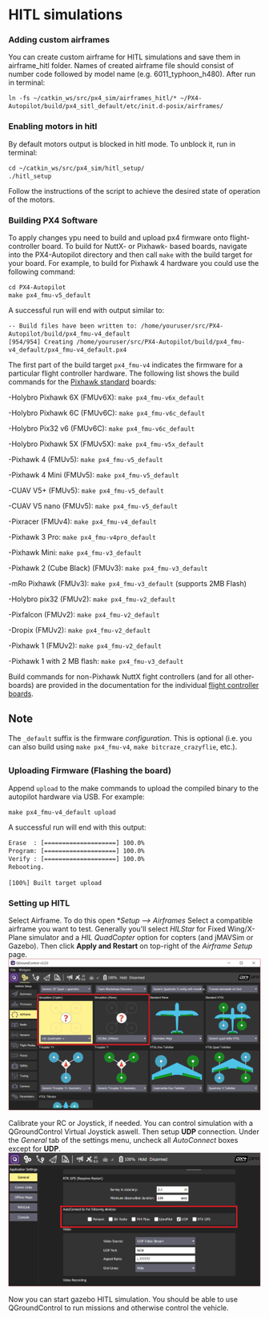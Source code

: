 # HITL simulations

### Adding custom airframes
You can create custom airframe for HITL simulations and save them in airframe_hitl folder. Names of created airframe file should consist of number code followed by model name (e.g. 6011_typhoon_h480). After run in terminal: 

```
ln -fs ~/catkin_ws/src/px4_sim/airframes_hitl/* ~/PX4-Autopilot/build/px4_sitl_default/etc/init.d-posix/airframes/
```

### Enabling motors in hitl
By default motors output is blocked in hitl mode. To unblock it, run in terminal:

```
cd ~/catkin_ws/src/px4_sim/hitl_setup/
./hitl_setup
```
Follow the instructions of the script to achieve the desired state of operation of the motors.

### Building PX4 Software
To apply changes ypu need to build and upload px4 firmware onto flight-controller board. To build for NuttX- or Pixhawk- based boards, navigate into the PX4-Autopilot directory and then call `make` with the build target for your board.
For example, to build for Pixhawk 4 hardware you could use the following command:

```
cd PX4-Autopilot
make px4_fmu-v5_default
```
A successful run will end with output similar to:

```
-- Build files have been written to: /home/youruser/src/PX4-Autopilot/build/px4_fmu-v4_default
[954/954] Creating /home/youruser/src/PX4-Autopilot/build/px4_fmu-v4_default/px4_fmu-v4_default.px4
```
The first part of the build target `px4_fmu-v4` indicates the firmware for a particular flight controller hardware. The following list shows the build commands for the [Pixhawk standard](https://docs.px4.io/main/en/flight_controller/autopilot_pixhawk_standard.html) boards:

-Holybro Pixhawk 6X (FMUv6X): `make px4_fmu-v6x_default`

-Holybro Pixhawk 6C (FMUv6C): `make px4_fmu-v6c_default`

-Holybro Pix32 v6 (FMUv6C): `make px4_fmu-v6c_default`

-Holybro Pixhawk 5X (FMUv5X): `make px4_fmu-v5x_default`

-Pixhawk 4 (FMUv5): `make px4_fmu-v5_default`

-Pixhawk 4 Mini (FMUv5): `make px4_fmu-v5_default`

-CUAV V5+ (FMUv5): `make px4_fmu-v5_default`

-CUAV V5 nano (FMUv5): `make px4_fmu-v5_default`

-Pixracer (FMUv4): `make px4_fmu-v4_default`

-Pixhawk 3 Pro: `make px4_fmu-v4pro_default`

-Pixhawk Mini: `make px4_fmu-v3_default`

-Pixhawk 2 (Cube Black) (FMUv3): `make px4_fmu-v3_default`

-mRo Pixhawk (FMUv3): `make px4_fmu-v3_default` (supports 2MB Flash)

-Holybro pix32 (FMUv2): `make px4_fmu-v2_default`

-Pixfalcon (FMUv2): `make px4_fmu-v2_default`

-Dropix (FMUv2): `make px4_fmu-v2_default`

-Pixhawk 1 (FMUv2): `make px4_fmu-v2_default`

-Pixhawk 1 with 2 MB flash: `make px4_fmu-v3_default`


Build commands for non-Pixhawk NuttX fight controllers (and for all other-boards) are provided in the documentation for the individual [flight controller boards](https://docs.px4.io/main/en/flight_controller/).


## Note 
The `_default` suffix is the firmware _configuration_. This is optional (i.e. you can also build using `make px4_fmu-v4`, `make bitcraze_crazyflie`, etc.).
##

### Uploading Firmware (Flashing the board)
Append `upload` to the make commands to upload the compiled binary to the autopilot hardware via USB. For example:
```
make px4_fmu-v4_default upload
```
A successful run will end with this output:
```
Erase  : [====================] 100.0%
Program: [====================] 100.0%
Verify : [====================] 100.0%
Rebooting.

[100%] Built target upload
```
### Setting up HITL
Select Airframe. To do this open **Setup --> *Airframes**
Select a compatible airframe you want to test. Generally you'll select _HILStar_ for Fixed Wing/X-Plane simulator and a _HIL QuadCopter_ option for copters (and jMAVSim or Gazebo). Then click **Apply and Restart** on top-right of the _Airframe_ _Setup_ page.
![HITL Airframe setup](./doc/qgc_hil_config.png)

Calibrate your RC or Joystick, if needed. You can control simulation with a QGroundControl Virtual Joystick aswell.
Then setup **UDP** connection. Under the _General_ tab of the settings menu, uncheck all _AutoConnect_ boxes except for **UDP**. 
![HITL QGC Autoconnect](./doc/qgc_hitl_autoconnect.png)

Now you can start gazebo HITL simulation. You should be able to use QGroundControl to run missions and otherwise control the vehicle.